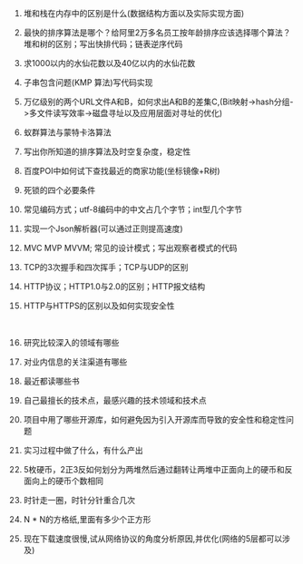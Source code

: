 1. 堆和栈在内存中的区别是什么(数据结构方面以及实际实现方面)
2. 最快的排序算法是哪个？给阿里2万多名员工按年龄排序应该选择哪个算法？堆和树的区别；写出快排代码；链表逆序代码
3. 求1000以内的水仙花数以及40亿以内的水仙花数
4. 子串包含问题(KMP 算法)写代码实现
5. 万亿级别的两个URL文件A和B，如何求出A和B的差集C,(Bit映射->hash分组->多文件读写效率->磁盘寻址以及应用层面对寻址的优化)
6. 蚁群算法与蒙特卡洛算法
7. 写出你所知道的排序算法及时空复杂度，稳定性
8. 百度POI中如何试下查找最近的商家功能(坐标镜像+R树)



1. 死锁的四个必要条件

2. 常见编码方式；utf-8编码中的中文占几个字节；int型几个字节

3. 实现一个Json解析器(可以通过正则提高速度)

4. MVC MVP MVVM; 常见的设计模式；写出观察者模式的代码

5. TCP的3次握手和四次挥手；TCP与UDP的区别

6. HTTP协议；HTTP1.0与2.0的区别；HTTP报文结构

7. HTTP与HTTPS的区别以及如何实现安全性

   ​


1. 研究比较深入的领域有哪些
2. 对业内信息的关注渠道有哪些
3. 最近都读哪些书
4. 自己最擅长的技术点，最感兴趣的技术领域和技术点
5. 项目中用了哪些开源库，如何避免因为引入开源库而导致的安全性和稳定性问题
6. 实习过程中做了什么，有什么产出
7. 5枚硬币，2正3反如何划分为两堆然后通过翻转让两堆中正面向上的硬币和反面向上的硬币个数相同
8. 时针走一圈，时针分针重合几次
9. N * N的方格纸,里面有多少个正方形
10. 现在下载速度很慢,试从网络协议的角度分析原因,并优化(网络的5层都可以涉及)